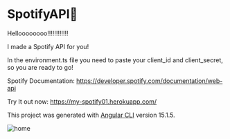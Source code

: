 # SpotifyAPI🐝

Helloooooooo!!!!!!!!!!!!

I made a Spotify API for you!

In the environment.ts file you need to paste your client_id and client_secret, so you are ready to go!

Spotify Documentation: https://developer.spotify.com/documentation/web-api

Try It out now: https://my-spotify01.herokuapp.com/

This project was generated with [Angular CLI](https://github.com/angular/angular-cli) version 15.1.5.


![home](https://user-images.githubusercontent.com/114669268/233660397-0fa18097-cd32-467c-9c4f-f3181bac16ca.png)
